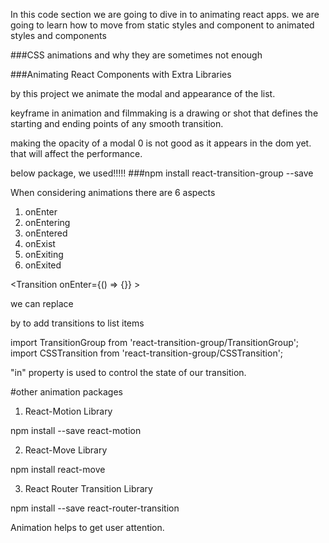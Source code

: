 In this code section we are going to dive in to animating react apps. we are going to learn how to move from static 
styles and component to animated styles and components

###CSS animations and why they are sometimes not enough

###Animating React Components with Extra Libraries

by this project we animate the modal and appearance of the list.

keyframe in animation and filmmaking is a drawing or shot that defines the starting and ending points of any smooth 
transition.

making the opacity of a modal 0 is not good as it appears in the dom yet. that will affect the performance.

below package, we used!!!!!
###npm install react-transition-group --save

When considering animations there are 6 aspects
1. onEnter
2. onEntering
3. onEntered
4. onExist
5. onExiting
6. onExited


<Transition onEnter={() => {}} >

we can replace <ul></ul> by <TransitionGroup></TransitionGroup> to add transitions to list items

import TransitionGroup from 'react-transition-group/TransitionGroup';
import CSSTransition from 'react-transition-group/CSSTransition';

"in" property is used to control the state of our transition.

#other animation packages
1. React-Motion Library

npm install --save react-motion

2. React-Move Library

npm install react-move

3. React Router Transition Library

npm install --save react-router-transition

Animation helps to get user attention.

